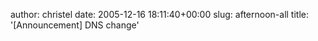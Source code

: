 author: christel
date: 2005-12-16 18:11:40+00:00
slug: afternoon-all
title: '[Announcement] DNS change'
